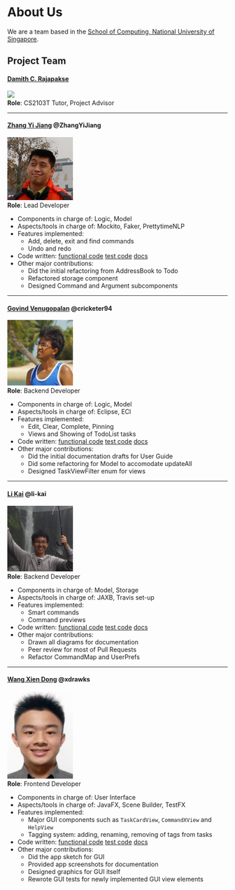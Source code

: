 # About Us

We are a team based in the [School of Computing, National University of Singapore](http://www.comp.nus.edu.sg).

## Project Team

#### [Damith C. Rajapakse](http://www.comp.nus.edu.sg/~damithch) <br>
<img src="images/DamithRajapakse.jpg" width="150"><br>
**Role**: CS2103T Tutor, Project Advisor

-----

#### [Zhang Yi Jiang](https://github.com/ZhangYiJiang) @ZhangYiJiang
<img src="images/Yijiang.jpg" width="150"><br>
**Role**: Lead Developer <br>

* Components in charge of: Logic, Model
* Aspects/tools in charge of: Mockito, Faker, PrettytimeNLP
* Features implemented:
    * Add, delete, exit and find commands
    * Undo and redo
* Code written: [functional code](https://github.com/CS2103AUG2016-W10-C4/main/blob/master/collated/main/A0135817B.md) [test code](https://github.com/CS2103AUG2016-W10-C4/main/blob/master/collated/test/A0135817B.md) [docs](https://github.com/CS2103AUG2016-W10-C4/main/blob/master/collated/docs/A0135817B.md)
* Other major contributions:
    * Did the initial refactoring from AddressBook to Todo
    * Refactored storage component
    * Designed Command and Argument subcomponents

-----

#### [Govind Venugopalan](https://github.com/cricketer94) @cricketer94
<img src="images/Govind.jpg" width="150"><br>
**Role**: Backend Developer <br>

* Components in charge of: Logic, Model
* Aspects/tools in charge of: Eclipse, ECl
* Features implemented:
    * Edit, Clear, Complete, Pinning
    * Views and Showing of TodoList tasks
* Code written: [functional code](https://github.com/CS2103AUG2016-W10-C4/main/blob/master/collated/main/A0092382A.md) [test code](https://github.com/CS2103AUG2016-W10-C4/main/blob/master/collated/test/A0092382A.md) [docs](https://github.com/CS2103AUG2016-W10-C4/main/blob/master/collated/docs/A0092382A.md)
* Other major contributions:
    * Did the initial documentation drafts for User Guide
    * Did some refactoring for Model to accomodate updateAll
    * Designed TaskViewFilter enum for views

-----

#### [Li Kai](https://github.com/li-kai) @li-kai
<img src="images/Likai.jpg" width="150"><br>
**Role**: Backend Developer <br>

* Components in charge of: Model, Storage
* Aspects/tools in charge of: JAXB, Travis set-up
* Features implemented:
    * Smart commands
    * Command previews
* Code written: [functional code](https://github.com/CS2103AUG2016-W10-C4/main/blob/master/collated/main/A0139021U.md) [test code](https://github.com/CS2103AUG2016-W10-C4/main/blob/master/collated/test/A0139021U.md) [docs](https://github.com/CS2103AUG2016-W10-C4/main/blob/master/collated/docs/A0139021U.md)
* Other major contributions:
    * Drawn all diagrams for documentation
    * Peer review for most of Pull Requests
    * Refactor CommandMap and UserPrefs

-----

#### [Wang Xien Dong](http://github.com/xdrawks) @xdrawks
<img src="images/Xiendong.jpg" width="150"><br>
**Role**: Frontend Developer <br>

* Components in charge of: User Interface
* Aspects/tools in charge of: JavaFX, Scene Builder, TestFX
* Features implemented:
    * Major GUI components such as `TaskCardView`, `CommandXView` and `HelpView`
    * Tagging system: adding, renaming, removing of tags from tasks
* Code written: [functional code](https://github.com/CS2103AUG2016-W10-C4/main/blob/master/collated/main/A0135805H.md) [test code](https://github.com/CS2103AUG2016-W10-C4/main/blob/master/collated/test/A0135805H.md) [docs](https://github.com/CS2103AUG2016-W10-C4/main/blob/master/collated/docs/A0135805H.md)
* Other major contributions:
    * Did the app sketch for GUI
    * Provided app screenshots for documentation
    * Designed graphics for GUI itself
    * Rewrote GUI tests for newly implemented GUI view elements
